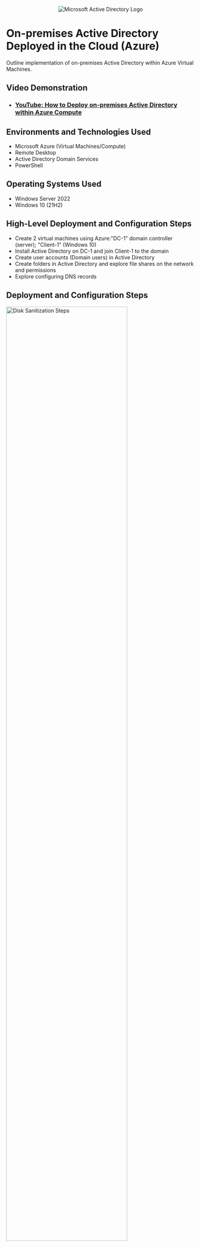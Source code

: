 <p align="center">
<img src="https://i.imgur.com/pU5A58S.png" alt="Microsoft Active Directory Logo"/>
</p>

<h1>On-premises Active Directory Deployed in the Cloud (Azure)</h1>
Outline implementation of on-premises Active Directory within Azure Virtual Machines.<br />

<h2>Video Demonstration</h2>

- ### [YouTube: How to Deploy on-premises Active Directory within Azure Compute](https://www.youtube.com/watch?v=uQVkSZV0MhI)


<h2>Environments and Technologies Used</h2>

- Microsoft Azure (Virtual Machines/Compute)
- Remote Desktop
- Active Directory Domain Services
- PowerShell

<h2>Operating Systems Used </h2>

- Windows Server 2022
- Windows 10 (21H2)

<h2>High-Level Deployment and Configuration Steps</h2>

- Create 2 virtual machines using Azure:"DC-1" domain controller (server); "Client-1" (Windows 10)
- Install Active Directory on DC-1 and join Client-1 to the domain 
- Create user accounts (Domain users) in Active Directory 
- Create folders in Active Directory and explore file shares on the network and permissions
- Explore configuring DNS records

<h2>Deployment and Configuration Steps</h2>

<p>
<img src="https://i.imgur.com/pFXNRLa.png" height="80%" width="80%" alt="Disk Sanitization Steps"/>
</p>
<p>
Login to virtual machine DC-1 and install Active Directory Domain Services by selecting "Add roles and features". Installation completed by promoting server to Domain Controller. 
</p>
<br />

<p>
<img src="https://i.imgur.com/DxJz8p0.png" height="80%" width="80%" alt="Disk Sanitization Steps"/>
</p>
<p>
Organizational Groups "EMPLOYEES" AND "ADMINS" are created and Client-1 virtual machine is joined to the domain.
</p>
<br 

<p>
<img src="https://i.imgur.com/RrINqKn.png" height="80%" width="80%" alt="Disk Sanitization Steps"/>
</p>
<p>
Domain users created and allowed access to remote desktop.
</p>
<br />
<p>
<img src="https://i.imgur.com/uU03Q5z.png" height="80%" width="80%" alt="Disk Sanitization Steps"/>
</p>
<p>
Network Access shows Domain users have "Read" access.
</p>
<br />
<p>
<img src="https://i.imgur.com/TfE6ciQ.png" height="80%" width="80%" alt="Disk Sanitization Steps"/>
</p>
<p>
A-Record "mainframe" created with IP address: 10.0.0.4.
<br />
<p>
<img src="https://i.imgur.com/cT6tsZn.png" height="80%" width="80%" alt="Disk Sanitization Steps"/>
</p>
<p>
DNS display showing "mainframe" A-Record with IP address 10.0.0.4
<br />
<p>
<img src="https://i.imgur.com/QnWTUF6.png" height="80%" width="80%" alt="Disk Sanitization Steps"/>
</p>
<p>
A-Record "mainframe" showing new IP adress 8.8.8.8
<br /> 
<p>
<img src="https://i.imgur.com/FsUDYVv.png" height="80%" width="80%" alt="Disk Sanitization Steps"/>
</p>
<p>
DNS display "mainframe" A-Record showing new IP address 8.8.8.8
<br />   
